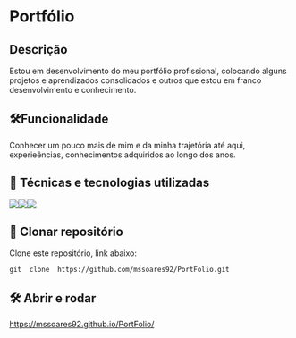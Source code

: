 # Portfólio


## Descrição 
  Estou em desenvolvimento do meu portfólio profissional, colocando alguns projetos e aprendizados consolidados e outros que estou em franco desenvolvimento e conhecimento.



## 🛠️Funcionalidade

  Conhecer um pouco mais de mim e da minha trajetória até aqui, experieências, conhecimentos adquiridos ao longo dos anos.

    
## 🚀 Técnicas e tecnologias utilizadas

![](https://img.shields.io/badge/JavaScript-F7DF1E?style=for-the-badge&logo=javascript&logoColor=black)![](https://img.shields.io/badge/HTML5-E34F26?style=for-the-badge&logo=html5&logoColor=white)![](https://img.shields.io/badge/CSS3-1572B6?style=for-the-badge&logo=css3&logoColor=white)



## 📁 Clonar repositório
  Clone este repositório, link abaixo:

    git  clone  https://github.com/mssoares92/PortFolio.git

## 🛠️ Abrir e rodar
https://mssoares92.github.io/PortFolio/
